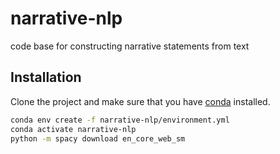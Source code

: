 # narrative-nlp
code base for constructing narrative statements from text

## Installation
Clone the project and make sure that you have [conda](https://docs.conda.io/projects/conda/en/latest/) installed.

```bash
conda env create -f narrative-nlp/environment.yml
conda activate narrative-nlp
python -m spacy download en_core_web_sm
```